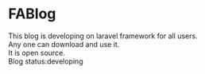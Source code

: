 # FABlog
This blog is developing on laravel framework for all users.<br>
Any one can download and use it.<br>
It is open source.<br>
Blog status:developing
